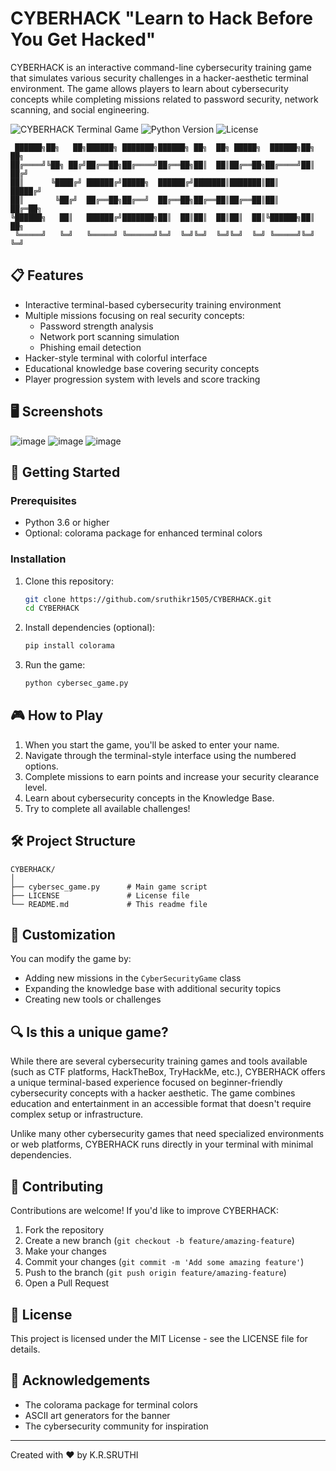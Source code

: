 # CYBERHACK "Learn to Hack Before You Get Hacked"

CYBERHACK is an interactive command-line cybersecurity training game that simulates various security challenges in a hacker-aesthetic terminal environment. The game allows players to learn about cybersecurity concepts while completing missions related to password security, network scanning, and social engineering.

![CYBERHACK Terminal Game](https://img.shields.io/badge/cybersecurity-game-brightgreen)
![Python Version](https://img.shields.io/badge/python-3.6+-blue)
![License](https://img.shields.io/badge/license-MIT-green)

```
 ██████╗██╗   ██╗██████╗ ███████╗██████╗ ██╗  ██╗ █████╗  ██████╗██╗  ██╗
██╔════╝╚██╗ ██╔╝██╔══██╗██╔════╝██╔══██╗██║  ██║██╔══██╗██╔════╝██║ ██╔╝
██║      ╚████╔╝ ██████╔╝█████╗  ██████╔╝███████║███████║██║     █████╔╝ 
██║       ╚██╔╝  ██╔══██╗██╔══╝  ██╔══██╗██╔══██║██╔══██║██║     ██╔═██╗ 
╚██████╗   ██║   ██████╔╝███████╗██║  ██║██║  ██║██║  ██║╚██████╗██║  ██╗
 ╚═════╝   ╚═╝   ╚═════╝ ╚══════╝╚═╝  ╚═╝╚═╝  ╚═╝╚═╝  ╚═╝ ╚═════╝╚═╝  ╚═╝
```

## 📋 Features

- Interactive terminal-based cybersecurity training environment
- Multiple missions focusing on real security concepts:
  - Password strength analysis
  - Network port scanning simulation
  - Phishing email detection
- Hacker-style terminal with colorful interface 
- Educational knowledge base covering security concepts
- Player progression system with levels and score tracking

  


## 🖥️ Screenshots

![image](https://github.com/user-attachments/assets/b703267a-21a3-492a-beff-2ee280f30498)
![image](https://github.com/user-attachments/assets/2411ed51-b73c-47f1-a582-3ea6600f2a2c)
![image](https://github.com/user-attachments/assets/2a9e67b2-7fdc-4696-a759-ead764383106)




## 🚀 Getting Started

### Prerequisites

- Python 3.6 or higher
- Optional: colorama package for enhanced terminal colors

### Installation

1. Clone this repository:
   ```bash
   git clone https://github.com/sruthikr1505/CYBERHACK.git
   cd CYBERHACK
   ```

2. Install dependencies (optional):
   ```bash
   pip install colorama
   ```

3. Run the game:
   ```bash
   python cybersec_game.py
   ```

## 🎮 How to Play

1. When you start the game, you'll be asked to enter your name.
2. Navigate through the terminal-style interface using the numbered options.
3. Complete missions to earn points and increase your security clearance level.
4. Learn about cybersecurity concepts in the Knowledge Base.
5. Try to complete all available challenges!

## 🛠️ Project Structure

```
CYBERHACK/
│
├── cybersec_game.py      # Main game script
├── LICENSE               # License file
└── README.md             # This readme file
```

## 📝 Customization

You can modify the game by:
- Adding new missions in the `CyberSecurityGame` class
- Expanding the knowledge base with additional security topics
- Creating new tools or challenges

## 🔍 Is this a unique game?

While there are several cybersecurity training games and tools available (such as CTF platforms, HackTheBox, TryHackMe, etc.), CYBERHACK offers a unique terminal-based experience focused on beginner-friendly cybersecurity concepts with a hacker aesthetic. The game combines education and entertainment in an accessible format that doesn't require complex setup or infrastructure.

Unlike many other cybersecurity games that need specialized environments or web platforms, CYBERHACK runs directly in your terminal with minimal dependencies.

## 🤝 Contributing

Contributions are welcome! If you'd like to improve CYBERHACK:

1. Fork the repository
2. Create a new branch (`git checkout -b feature/amazing-feature`)
3. Make your changes
4. Commit your changes (`git commit -m 'Add some amazing feature'`)
5. Push to the branch (`git push origin feature/amazing-feature`)
6. Open a Pull Request

## 📜 License

This project is licensed under the MIT License - see the LICENSE file for details.

## 🙏 Acknowledgements

- The colorama package for terminal colors
- ASCII art generators for the banner
- The cybersecurity community for inspiration

---

Created with ❤️ by  K.R.SRUTHI
